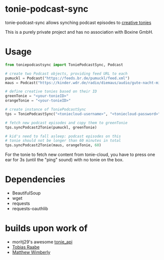# tonie-podcast-sync

tonie-podcast-sync allows synching podcast episodes to [creative tonies](https://tonies.com)

This is a purely private project and has no association with Boxine GmbH.

# Usage

```python
from toniepodcastsync import ToniePodcastSync, Podcast

# create two Podcast objects, providing feed URL to each  
pumuckl = Podcast("https://feeds.br.de/pumuckl/feed.xml")
maus = Podcast("https://kinder.wdr.de/radio/diemaus/audio/gute-nacht-mit-der-maus/diemaus-gute-nacht-104.podcast")

# define creative tonies based on their ID
greenTonie = "<your-tonieID>"
orangeTonie = "<your-tonieID>"

# create instance of ToniePodcastSync
tps = ToniePodcastSync("<toniecloud-username>", "<toniecloud-password>")

# fetch new podcast episodes and copy them to greenTonie
tps.syncPodcast2Tonie(pumuckl, greenTonie)

# kid's need to fall asleep: podcast episodes on this
# tonie should not be longer than 60 minutes in total
tps.syncPodcast2Tonie(maus, orangeTonie, 60)  
```

For the tonie to fetch new content from tonie-cloud, you have to press one ear for 3s (until the "ping" sound) with no tonie on the box.

# Dependencies
- BeautifulSoup
- wget
- requests
- requests-oauthlib

# builds upon work of
- moritj29's awesome [tonie_api](https://github.com/moritzj29/tonie_api)
- [Tobias Raabe](https://tobiasraabe.github.io/blog/how-to-download-files-with-python.html)
- [Matthew Wimberly](https://codeburst.io/building-an-rss-feed-scraper-with-python-73715ca06e1f)